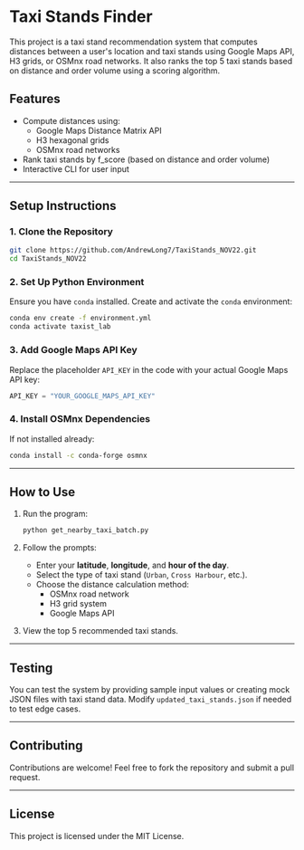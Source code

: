 # Taxi Stands Finder

This project is a taxi stand recommendation system that computes distances between a user's location and taxi stands using Google Maps API, H3 grids, or OSMnx road networks. It also ranks the top 5 taxi stands based on distance and order volume using a scoring algorithm.

## Features
- Compute distances using:
  - Google Maps Distance Matrix API
  - H3 hexagonal grids
  - OSMnx road networks
- Rank taxi stands by f_score (based on distance and order volume)
- Interactive CLI for user input

---

## Setup Instructions

### 1. Clone the Repository
```bash
git clone https://github.com/AndrewLong7/TaxiStands_NOV22.git
cd TaxiStands_NOV22
```

### 2. Set Up Python Environment
Ensure you have `conda` installed. Create and activate the `conda` environment:
```bash
conda env create -f environment.yml
conda activate taxist_lab
```

### 3. Add Google Maps API Key
Replace the placeholder `API_KEY` in the code with your actual Google Maps API key:
```python
API_KEY = "YOUR_GOOGLE_MAPS_API_KEY"
```

### 4. Install OSMnx Dependencies
If not installed already:
```bash
conda install -c conda-forge osmnx
```

---

## How to Use

1. Run the program:
   ```bash
   python get_nearby_taxi_batch.py
   ```

2. Follow the prompts:
   - Enter your **latitude**, **longitude**, and **hour of the day**.
   - Select the type of taxi stand (`Urban`, `Cross Harbour`, etc.).
   - Choose the distance calculation method:
     - OSMnx road network
     - H3 grid system
     - Google Maps API

3. View the top 5 recommended taxi stands.

---

## Testing
You can test the system by providing sample input values or creating mock JSON files with taxi stand data. Modify `updated_taxi_stands.json` if needed to test edge cases.

---

## Contributing
Contributions are welcome! Feel free to fork the repository and submit a pull request.

---

## License
This project is licensed under the MIT License.
